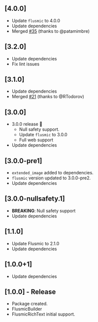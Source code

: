 ## [4.0.0]
* Update `flusmic` to 4.0.0
* Update dependencies
* Merged [#35](https://github.com/PixelaGt/flusmic/pull/35) (thanks to @patamimbre)

## [3.2.0]
* Update dependencies
* Fix lint issues

## [3.1.0]
* Update dependencies
* Merged [#21](https://github.com/PixelaGt/flusmic/pull/21) (thanks to @RTodorov)

## [3.0.0]
* 3.0.0 release 🎉
    * Null safety support.
    * Update `flusmic` to 3.0.0
    * Full web support
* Update dependencies

## [3.0.0-pre1]
* `extended_image` added to dependencies.
* `flusmic` version updated to 3.0.0-pre2.
* Update dependencies

## [3.0.0-nullsafety.1]
* **BREAKING**: Null safety support
* Update dependencies

## [1.1.0]
* Update Flusmic to 2.1.0
* Update dependencies

## [1.0.0+1]
* Update dependencies

## [1.0.0] - Release
* Package created.
* FlusmicBuilder
* FlusmicRichText initial support.

